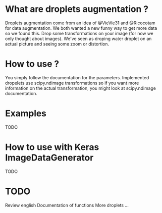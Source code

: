 # What are droplets augmentation ?
Droplets augmentation come from an idea of @VieVie31 and @Ricocotam for data augmentation. We both wanted a new funny way to get more data so we found this. Drop some transformations on your image (for now we only thought about images). We've seen as droping water droplet on an actual picture and seeing some zoom or distortion.

# How to use ?
You simply follow the documentation for the parameters. Implemented dropelets use scipy.ndimage transformations so if you want more information on the actual transformation, you might look at scipy.ndimage documentation.

# Examples
TODO

# How to use with Keras ImageDataGenerator
TODO


# TODO
Review english
Documentation of functions
More droplets
...
